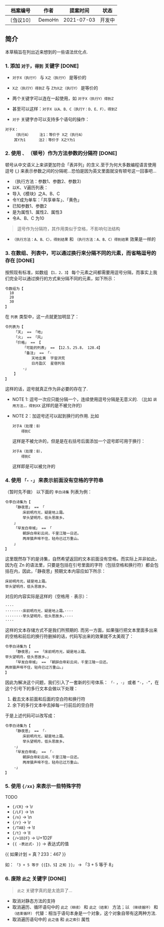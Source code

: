 | 档案编号| 作者| 提案时间 | 状态 |
|:----:|:----:|:----:|:----:|
|〔刍议10〕| DemoHn | 2021-07-03 | 开发中 |

## 简介

本草稿旨在列出近来想到的一些语法优化点.

### 1. 添加 `对于`，`得到` 关键字  [DONE]

- `对于X（执行Y）` 与 `X之（执行Y）` 是等价的
- `X之（执行Y）得到Z` 与 `Z为X之（执行Y）` 是等价的
- 两个关键字可以连在一起使用，如 `对于X（执行Y）得到Z`

- 甚至可以这样：`对于X 以A、B、C（执行Y：D、E、F），得到Z`

- `对于` 关键字亦可以支持多个语句的操作：

```
对于X：
    （执行A）    注1：等价于 X之（执行A）
    其Y为1      注2：等价于 X之Y为1
```


### 2. 使用 `、` （顿号）作为方法参数的分隔符 [DONE]

顿号从中文语义上来讲更加符合「表并列」的含义.至于为何大多数编程语言使用逗号 (,) 来表示参数之间的分隔呢...恐怕是因为英文里面就没有顿号这一回事吧...

- （执行方法：参数1、参数2、参数3）
- 以K、V遍历列表：    
- 导入《模块》之A、B、C
- 令Y成为单车：「共享单车」、「黄色」
- 已知参数1、参数2
- 是为属性1、属性2、属性3
- 令A、B、C 为10
> 逗号作为分隔符，其作用类似于空格，不影响句法结构

- `（执行方法：A、B、C），得到结果` 和 `（执行方法：A、B、C）得到结果` 效果是一样的

### 3. 在数组、列表中，可以通过换行来分隔不同的元素，而省略逗号的存在 [DONE]

按照现有标准，如数组 `【1，2，3】` 每个元素之间都需要用逗号分隔，而事实上我们完全可以通过换行的方式来分隔不同的元素，如下所示：

```
令数组为【
  10
  20
  30
】
```
在 `列表` 类型中，这一点就更加明显了：

```
令列表为【
    「天」 == 「地」
    「火」 == 「风」
    「价格」 == 【
        「可能的列表」 == 【12.5，25.8， 128.4】
        「备注」 == 「-
            天地玄黄  宇宙洪荒
            日月盈仄  星宿列张
        -」
    】
】
```

这样的话，逗号就真正作为非必要的存在了.

- NOTE 1: 逗号一次应只能分隔一个，连续使用逗号分隔是无意义的. （比如 `调用方法，，得到XX` 这样的是不被允许的）

- NOTE 2：加逗号还可以起到换行的作用. 比如 
    ```
    对于A（处理：B）
        得到C
    ```
    这样是不被允许的，但是是在右括号后面添加一个逗号即可用于换行：
    
    ```
    对于A（处理：B），
        得到C
    ```
    这样即是可以被允许的

### 4. 使用 `「-`  `-」` 来表示前面没有空格的字符串

（暂时先不做）
以下面的 `李白诗集` 列表为例：

```
令李白诗集为【
    「静夜思」 == 「    
        床前明月光，疑是地上霜。    
        举头望明月，低头思故乡。    
    」
    「早发白帝城」 == 「
        朝辞白帝彩云间，千里江陵一日还。
        两岸猿声啼不住，轻舟已过万重山。
    」
】
```

这里既然存下的是诗集，自然希望返回的文本前面没有空格。而实际上并非如此，因为在 Zn 的语法里，只要是包括在引号里面的字符（包括空格和换行符）都会包括在内，因此，「静夜思」预期文本内容应如下所示：

```
床前明月光，疑是地上霜。
举头望明月，低头思故乡。
```

对应的内容实际是这样的（空格用 `·` 表示）：

```
····
········床前明月光，疑是地上霜。····
········举头望明月，低头思故乡。····
····
```

这样的文本存储方式不是我们所预期的. 而另一方面，如果强行把文本里面多出来的空格和前后的换行符删掉的话，代码写出来的效果就不太美观了：

```
令李白诗集为【
    「静夜思」 == 「床前明月光，疑是地上霜。    
举头望明月，低头思故乡。」
    「早发白帝城」 == 「朝辞白帝彩云间，千里江陵一日还。
两岸猿声啼不住，轻舟已过万重山。」
】
```

因此为解决这个问题，我们引入了一套新的引号体系： `「-` ，`-」` 或者  `“-`，`-”`，在这个引号下的多行文本会做以下处理：

  1) 截去文本前面和后面的空白符和换行符
  2) 余下的多行文本中去掉每一行前后的空白符

于是上述代码可以改写成：

```
令李白诗集为【
    「静夜思」 == 「-
        床前明月光，疑是地上霜。    
        举头望明月，低头思故乡。    
    -」
    「早发白帝城」 == 「-
        朝辞白帝彩云间，千里江陵一日还。
        两岸猿声啼不住，轻舟已过万重山。
    -」
】
```

### 5. 使用 `{/xx}` 来表示一些特殊字符

TODO 

- `{/CR}` -> \r
- `{/LF}` -> \n
- `{/n}` -> \n
- `{/r}` -> \r
- `{/TAB}` -> \t
- `{/t}` -> \t
- `{/+1D2F}` -> U+1D2F
- `{{ ‹表达式› }}`  -> 表达式的值

{{ 如果计划 = 真？233：467 }}


如： `「3 + 5 等于 {{【3，5】之和 }}」`  ->  「3 + 5 等于 8」

### 6. 废除 `此之` 关键字 [DONE]

> `此之` 关键字真的是太诡异了...

- 取消对静态方法的支持
- 取消遍历、循环语句中的 `此之（继续）` 和 `此之（结束）` 方法；以 `（继续循环）` 和 `（结束循环）` 代替：相当于语句本身是一个对象，这个对象自带有这两种方法.
- 取消遍历语句中的 `此之值` 和 `此之索引` 属性